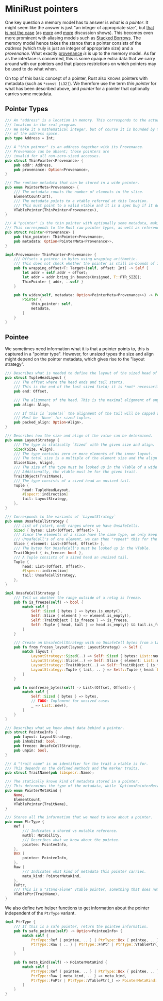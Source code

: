 # MiniRust pointers

One key question a memory model has to answer is *what is a pointer*.
It might seem like the answer is just "an integer of appropriate size", but [that is not the case][pointers-complicated] (as [more][pointers-complicated-2] and [more][pointers-complicated-3] discussion shows).
This becomes even more prominent with aliasing models such as [Stacked Borrows].
The memory model hence takes the stance that a pointer consists of the *address* (which truly is just an integer of appropriate size) and a *provenance*.
What exactly [provenance] *is* is up to the memory model.
As far as the interface is concerned, this is some opaque extra data that we carry around with our pointers and that places restrictions on which pointers may be used to do what when.

On top of this basic concept of a pointer, Rust also knows pointers with metadata (such as `*const [i32]`).
We therefore use the term *thin pointer* for what has been described above, and *pointer* for a pointer that optionally carries some metadata.

[pointers-complicated]: https://www.ralfj.de/blog/2018/07/24/pointers-and-bytes.html
[pointers-complicated-2]: https://www.ralfj.de/blog/2020/12/14/provenance.html
[pointers-complicated-3]: https://www.ralfj.de/blog/2022/04/11/provenance-exposed.html
[provenance]: https://github.com/rust-lang/unsafe-code-guidelines/blob/master/reference/src/glossary.md#pointer-provenance
[Stacked Borrows]: https://github.com/rust-lang/unsafe-code-guidelines/blob/master/wip/stacked-borrows.md

## Pointer Types

```rust
/// An "address" is a location in memory. This corresponds to the actual
/// location in the real program.
/// We make it a mathematical integer, but of course it is bounded by the size
/// of the address space.
pub type Address = Int;

/// A "thin pointer" is an address together with its Provenance.
/// Provenance can be absent; those pointers are
/// invalid for all non-zero-sized accesses.
pub struct ThinPointer<Provenance> {
    pub addr: Address,
    pub provenance: Option<Provenance>,
}

/// The runtime metadata that can be stored in a wide pointer.
pub enum PointerMeta<Provenance> {
    /// The metadata counts the number of elements in the slice.
    ElementCount(Int),
    /// The metadata points to a vtable referred at this location.
    /// This must point to a valid vtable and it is a spec bug if it doesn't.
    VTablePointer(ThinPointer<Provenance>),
}

/// A "pointer" is the thin pointer with optionally some metadata, making it a wide pointer.
/// This corresponds to the Rust raw pointer types, as well as references and boxes.
pub struct Pointer<Provenance> {
    pub thin_pointer: ThinPointer<Provenance>,
    pub metadata: Option<PointerMeta<Provenance>>,
}

impl<Provenance> ThinPointer<Provenance> {
    /// Offsets a pointer in bytes using wrapping arithmetic.
    /// This does not check whether the pointer is still in-bounds of its allocation.
    pub fn wrapping_offset<T: Target>(self, offset: Int) -> Self {
        let addr = self.addr + offset;
        let addr = addr.bring_in_bounds(Unsigned, T::PTR_SIZE);
        ThinPointer { addr, ..self }
    }

    pub fn widen(self, metadata: Option<PointerMeta<Provenance>>) -> Pointer<Provenance> {
        Pointer {
            thin_pointer: self,
            metadata,
        }
    }
}

```

## Pointee

We sometimes need information what it is that a pointer points to, this is captured in a "pointer type".
However, for unsized types the size and align might depend on the pointer metadata, which gives rise to the "layout strategy".

```rust
/// Describes what is needed to define the layout of the sized head of a tuple `(head.., tail)`.
pub struct TupleHeadLayout {
    /// The offset where the head ends and tail starts.
    /// This is the end of the last sized field; it is *not* necessarily aligned to `align`.
    pub end: Offset,

    /// The alignment of the head. This is the maximal alignment of any sized field and capped to the packed alignment.
    pub align: Align,

    /// If this is `Some(a)` the alignment of the tail will be capped at this value.
    /// Must be `None` for sized tuples.
    pub packed_align: Option<Align>,
}

/// Describes how the size and align of the value can be determined.
pub enum LayoutStrategy {
    /// The type is statically `Sized` with the given size and align.
    Sized(Size, Align),
    /// The type contains zero or more elements of the inner layout.
    /// The total size is a multiple of the element size and the align is exactly the element align.
    Slice(Size, Align),
    /// The size of the type must be looked up in the VTable of a wide pointer.
    /// Additionally, the vtable must be for the given trait.
    TraitObject(TraitName),
    /// The type consists of a sized head an unsized tail.
    Tuple {
        head: TupleHeadLayout,
        #[specr::indirection]
        tail: LayoutStrategy,
    },
}

/// Corresponds to the variants of `LayoutStrategy`
pub enum UnsafeCellStrategy {
    /// List of [start, end) ranges where we have UnsafeCells.
    Sized { bytes: List<(Offset, Offset)> },
    /// Since the elements of a slice have the same type, we only keep track of the
    /// UnsafeCell's of one element, we can then "repeat" this for the rest of the slice.
    Slice { element: List<(Offset, Offset)> },
    /// The bytes for UnsafeCell's must be looked up in the VTable.
    TraitObject { is_freeze: bool },
    /// A Tuple consists of a sized head an unsized tail.
    Tuple {
        head: List<(Offset, Offset)>,
        #[specr::indirection]
        tail: UnsafeCellStrategy,
    },
}

impl UnsafeCellStrategy {
    /// Tell us whether the range outside of a retag is freeze.
    pub fn is_freeze(self) -> bool {
        match self {
            Self::Sized { bytes } => bytes.is_empty(),
            Self::Slice { element } => element.is_empty(),
            Self::TraitObject { is_freeze } => is_freeze,
            Self::Tuple { head, tail } => head.is_empty() && tail.is_freeze(),
        }
    }

    /// Create an UnsafeCellStrategy with no UnsafeCell bytes from a LayoutStrategy.
    pub fn from_frozen_layout(layout: LayoutStrategy) -> Self {
        match layout {
            LayoutStrategy::Sized(..) => Self::Sized { bytes: List::new() },
            LayoutStrategy::Slice(..) => Self::Slice { element: List::new() },
            LayoutStrategy::TraitObject(..) => Self::TraitObject { is_freeze: true },
            LayoutStrategy::Tuple { tail, .. } => Self::Tuple { head: List::new(), tail: Self::from_frozen_layout(tail) },
        }
    }

    pub fn nonfreeze_bytes(self) -> List<(Offset, Offset)> {
        match self {
            Self::Sized { bytes } => bytes,
            // TODO: Implement for unsized cases
            _ => List::new(),
        }
    }
}

/// Describes what we know about data behind a pointer.
pub struct PointeeInfo {
    pub layout: LayoutStrategy,
    pub inhabited: bool,
    pub freeze: UnsafeCellStrategy,
    pub unpin: bool,
}

/// A "trait name" is an identifier for the trait a vtable is for.
/// This depends on the defined methods and the marker traits.
pub struct TraitName(pub libspecr::Name);

/// The statically known kind of metadata stored in a pointer.
/// This determines the type of the metadata, while `Option<PointerMeta>` determines its value.
pub enum PointerMetaKind {
    None,
    ElementCount,
    VTablePointer(TraitName),
}

/// Stores all the information that we need to know about a pointer.
pub enum PtrType {
    Ref {
        /// Indicates a shared vs mutable reference.
        mutbl: Mutability,
        /// Describes what we know about the pointee.
        pointee: PointeeInfo,
    },
    Box {
        pointee: PointeeInfo,
    },
    Raw {
        /// Indicates what kind of metadata this pointer carries.
        meta_kind: PointerMetaKind,
    },
    FnPtr,
    /// This is a "stand-alone" vtable pointer, something that does not exist in surface Rust.
    VTablePtr(TraitName),
}
```

We also define two helper functions to get information about the pointer independent of the `PtrType` variant.
```rust
impl PtrType {
    /// If this is a safe pointer, return the pointee information.
    pub fn safe_pointee(self) -> Option<PointeeInfo> {
        match self {
            PtrType::Ref { pointee, .. } | PtrType::Box { pointee, .. } => Some(pointee),
            PtrType::Raw { .. } | PtrType::FnPtr | PtrType::VTablePtr(_) => None,
        }
    }

    pub fn meta_kind(self) -> PointerMetaKind {
        match self {
            PtrType::Ref { pointee, .. } | PtrType::Box { pointee, .. } => pointee.layout.meta_kind(),
            PtrType::Raw { meta_kind, .. } => meta_kind,
            PtrType::FnPtr | PtrType::VTablePtr(_) => PointerMetaKind::None,
        }
    }
}
```
